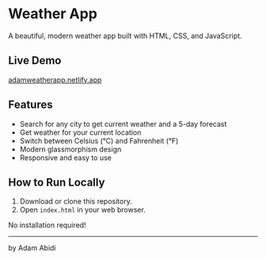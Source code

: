 # Weather App

A beautiful, modern weather app built with HTML, CSS, and JavaScript.

## Live Demo
[adamweatherapp.netlify.app](https://adamweatherapp.netlify.app)

## Features
- Search for any city to get current weather and a 5-day forecast
- Get weather for your current location
- Switch between Celsius (°C) and Fahrenheit (°F)
- Modern glassmorphism design
- Responsive and easy to use

## How to Run Locally
1. Download or clone this repository.
2. Open `index.html` in your web browser.

No installation required!

---
by Adam Abidi 